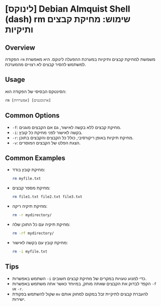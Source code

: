 # [לינוקס] Debian Almquist Shell (dash) rm שימוש: מחיקת קבצים ותיקיות

## Overview
הפקודה `rm` משמשת למחיקת קבצים ותיקיות במערכת ההפעלה לינוקס. היא מאפשרת למשתמש להסיר קבצים לא רצויים מהמערכת.

## Usage
הסינטקס הבסיסי של הפקודה הוא:
```
rm [אפשרויות] [ארגומנטים]
```

## Common Options
- `-f`: מחיקת קבצים ללא בקשה לאישור, גם אם הקבצים מוגנים.
- `-i`: בקשה לאישור לפני מחיקת כל קובץ.
- `-r`: מחיקת תיקיות באופן ריקורסיבי, כולל כל הקבצים והקבצים בתוכן.
- `-v`: הצגת הפלט של הקבצים המוסרים.

## Common Examples
- מחיקת קובץ בודד:
  ```bash
  rm myfile.txt
  ```

- מחיקת מספר קבצים:
  ```bash
  rm file1.txt file2.txt file3.txt
  ```

- מחיקת תיקיה ריקה:
  ```bash
  rm -r mydirectory/
  ```

- מחיקת תיקיה עם כל התוכן שלה:
  ```bash
  rm -rf mydirectory/
  ```

- מחיקת קובץ עם בקשה לאישור:
  ```bash
  rm -i myfile.txt
  ```

## Tips
- השתמש באפשרות `-i` כדי למנוע טעויות במקרים של מחיקת קבצים חשובים.
- הקפד לבדוק את הקבצים שאתה מוחק, במיוחד כאשר אתה משתמש באפשרות `-f` או `-r`.
- שקול להשתמש בפקודת `mv` להעברת קבצים לתיקיית זבל במקום למחוק אותם ישירות.